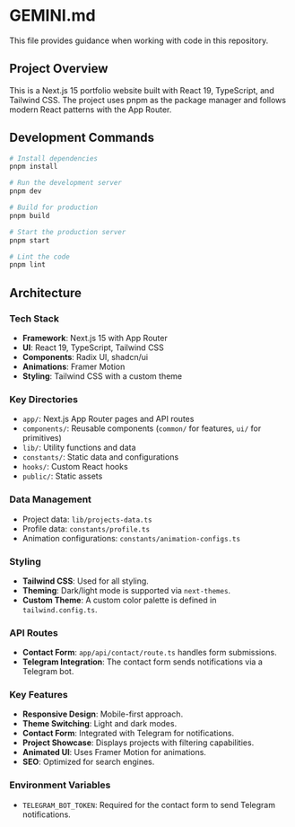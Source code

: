 # GEMINI.md

This file provides guidance when working with code in this repository.

## Project Overview

This is a Next.js 15 portfolio website built with React 19, TypeScript, and Tailwind CSS. The project uses pnpm as the package manager and follows modern React patterns with the App Router.

## Development Commands

```bash
# Install dependencies
pnpm install

# Run the development server
pnpm dev

# Build for production
pnpm build

# Start the production server
pnpm start

# Lint the code
pnpm lint
```

## Architecture

### Tech Stack
- **Framework**: Next.js 15 with App Router
- **UI**: React 19, TypeScript, Tailwind CSS
- **Components**: Radix UI, shadcn/ui
- **Animations**: Framer Motion
- **Styling**: Tailwind CSS with a custom theme

### Key Directories
- `app/`: Next.js App Router pages and API routes
- `components/`: Reusable components (`common/` for features, `ui/` for primitives)
- `lib/`: Utility functions and data
- `constants/`: Static data and configurations
- `hooks/`: Custom React hooks
- `public/`: Static assets

### Data Management
- Project data: `lib/projects-data.ts`
- Profile data: `constants/profile.ts`
- Animation configurations: `constants/animation-configs.ts`

### Styling
- **Tailwind CSS**: Used for all styling.
- **Theming**: Dark/light mode is supported via `next-themes`.
- **Custom Theme**: A custom color palette is defined in `tailwind.config.ts`.

### API Routes
- **Contact Form**: `app/api/contact/route.ts` handles form submissions.
- **Telegram Integration**: The contact form sends notifications via a Telegram bot.

### Key Features
- **Responsive Design**: Mobile-first approach.
- **Theme Switching**: Light and dark modes.
- **Contact Form**: Integrated with Telegram for notifications.
- **Project Showcase**: Displays projects with filtering capabilities.
- **Animated UI**: Uses Framer Motion for animations.
- **SEO**: Optimized for search engines.

### Environment Variables
- `TELEGRAM_BOT_TOKEN`: Required for the contact form to send Telegram notifications.
